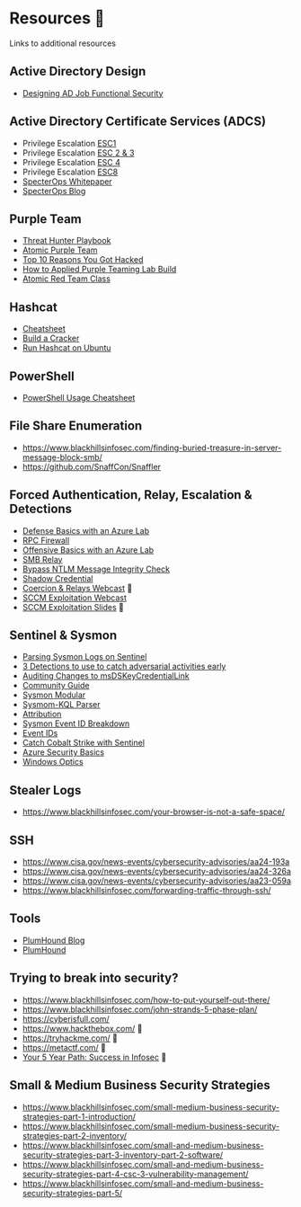 # Resources &#128210; 
Links to additional resources 


## Active Directory Design
* [Designing AD Job Functional Security](https://www.antisyphontraining.com/designing-ad-job-functional-security-antidote/)
  
## Active Directory Certificate Services (ADCS)
* Privilege Escalation [ESC1](https://www.blackhillsinfosec.com/abusing-active-directory-certificate-services-part-one/)
* Privilege Escalation [ESC 2 & 3](https://www.blackhillsinfosec.com/abusing-active-directory-certificate-services-part-4/)
* Privilege Escalation [ESC 4](https://www.blackhillsinfosec.com/abusing-active-directory-certificate-services-part-2/)
* Privilege Escalation [ESC8](https://www.blackhillsinfosec.com/abusing-active-directory-certificate-services-part-3/)
* [SpecterOps Whitepaper](https://specterops.io/wp-content/uploads/sites/3/2022/06/Certified_Pre-Owned.pdf)
* [SpecterOps Blog](https://posts.specterops.io/certified-pre-owned-d95910965cd2)
  

## Purple Team
* [Threat Hunter Playbook](https://threathunterplaybook.com/)
* [Atomic Purple Team](https://github.com/DefensiveOrigins/AtomicPurpleTeam)
* [Top 10 Reasons You Got Hacked](https://www.blackhillsinfosec.com/top-ten-list-of-why-you-got-hacked-this-year-2023-2024/)
* [How to Applied Purple Teaming Lab Build](https://www.blackhillsinfosec.com/how-to-applied-purple-teaming-lab-build-on-azure-with-terraform/)
* [Atomic Red Team Class](https://www.antisyphontraining.com/course/purple-teaming-attack-emulation-reporting-and-detection-identification-with-carrie-roberts/)
  
## Hashcat 
* [Cheatsheet](https://github.com/AssumedCompromise/AC-CourseContent/blob/main/9-Others/Cheatsheets/HashcatCheatSheet.v2018.1.pdf)
* [Build a Cracker](https://www.blackhillsinfosec.com/build-password-cracker-nvidia-gtx-1080ti-gtx-1070/)
* [Run Hashcat on Ubuntu](https://www.blackhillsinfosec.com/running-hashcat-on-ubuntu-18-04-server-with-1080ti/)

## PowerShell 
* [PowerShell Usage Cheatsheet](9-Others/Cheatsheets/PowerShell-Usage.ps1)  

## File Share Enumeration
* https://www.blackhillsinfosec.com/finding-buried-treasure-in-server-message-block-smb/
* https://github.com/SnaffCon/Snaffler
  
## Forced Authentication, Relay, Escalation & Detections
* [Defense Basics with an Azure Lab](https://www.blackhillsinfosec.com/bypass-ntlm-message-integrity-check-drop-the-mic/)
* [RPC Firewall](https://zeronetworks.com/blog/stopping-lateral-movement-via-the-rpc-firewall)
* [Offensive Basics with an Azure Lab](https://www.blackhillsinfosec.com/impacket-offense-basics-with-an-azure-lab/)
* [SMB Relay](https://www.blackhillsinfosec.com/an-smb-relay-race-how-to-exploit-llmnr-and-smb-message-signing-for-fun-and-profit/)
* [Bypass NTLM Message Integrity Check](https://www.blackhillsinfosec.com/bypass-ntlm-message-integrity-check-drop-the-mic/)
* [Shadow Credential](https://posts.specterops.io/shadow-credentials-abusing-key-trust-account-mapping-for-takeover-8ee1a53566ab)
* [Coercion & Relays Webcast](https://www.blackhillsinfosec.com/webcast-coercions-and-relays-the-first-cred-is-the-deepest-w-gabriel-prudhomme/) &#x1F3A6;
* [SCCM Exploitation Webcast](https://www.youtube.com/live/W9PC9erm_pI?si=CQBm226l-UxbXM_B)
* [SCCM Exploitation Slides](https://www.blackhillsinfosec.com/wp-content/uploads/2023/08/SLIDES_SCCM-Exploitation-The-First-Cred-Is-The-Deepest-II-Gabriel-Prudhomme-BHIS.pdf) &#x1F3A6;

## Sentinel & Sysmon
* [Parsing Sysmon Logs on Sentinel](https://www.blackhillsinfosec.com/parsing-sysmon-logs-on-microsoft-sentinel/)
* [3 Detections to use to catch adversarial activities early](https://www.blackhillsinfosec.com/one-active-directory-account-can-be-your-best-early-warning/)
* [Auditing Changes to msDSKeyCredentialLink](https://www.blackhillsinfosec.com/enable-auditing-of-changes-to-msds-keycredentiallink/)
* [Community Guide](https://github.com/AssumedCompromise/AC-CourseContent/blob/main/README.md?plain=1#L252)
* [Sysmon Modular](https://github.com/olafhartong/sysmon-modular)  
* [Sysmom-KQL Parser](https://github.com/AssumedCompromise/AC-CourseContent/blob/main/9-Others/Sysmon-KQL-Parser.md)
* [Attribution](https://www.blackhillsinfosec.com/category/author/jordan-drysdale/page/2/)
* [Sysmon Event ID Breakdown](https://www.blackhillsinfosec.com/a-sysmon-event-id-breakdown/)
* [Event IDs](https://github.com/AssumedCompromise/AC-CourseContent/blob/main/9-Others/Cheatsheets/EventIDs.md)
* [Catch Cobalt Strike with Sentinel](https://www.blackhillsinfosec.com/azure-sentinel-quick-deploy-with-cyb3rward0gs-sentinel-to-go-lets-catch-cobalt-strike/)
* [Azure Security Basics](https://www.blackhillsinfosec.com/azure-security-basics-log-analytics-security-center-and-sentinel/)
* [Windows Optics](https://www.blackhillsinfosec.com/how-to-deploy-windows-optics-commands-downloads-instructions-and-screenshots/)


## Stealer Logs 
* https://www.blackhillsinfosec.com/your-browser-is-not-a-safe-space/

## SSH 
* https://www.cisa.gov/news-events/cybersecurity-advisories/aa24-193a
* https://www.cisa.gov/news-events/cybersecurity-advisories/aa24-326a
* https://www.cisa.gov/news-events/cybersecurity-advisories/aa23-059a
* https://www.blackhillsinfosec.com/forwarding-traffic-through-ssh/

## Tools 
* [PlumHound Blog](https://www.blackhillsinfosec.com/plumhound-reporting-engine-for-bloodhoundad/)
* [PlumHound](https://github.com/PlumHound/PlumHound)

## Trying to break into security?
* https://www.blackhillsinfosec.com/how-to-put-yourself-out-there/
* https://www.blackhillsinfosec.com/john-strands-5-phase-plan/
* https://cyberisfull.com/
* https://www.hackthebox.com/ &#x1F97C;
* https://tryhackme.com/ &#x1F97C;
* https://metactf.com/ &#x1F97C;
* [Your 5 Year Path: Success in Infosec](https://youtu.be/Uv-AfK7PkxU?si=LdKV_E-kVxZy5F4y) &#x1F3A6;

## Small & Medium Business Security Strategies
* https://www.blackhillsinfosec.com/small-medium-business-security-strategies-part-1-introduction/
* https://www.blackhillsinfosec.com/small-medium-business-security-strategies-part-2-inventory/
* https://www.blackhillsinfosec.com/small-and-medium-business-security-strategies-part-3-inventory-part-2-software/
* https://www.blackhillsinfosec.com/small-and-medium-business-security-strategies-part-4-csc-3-vulnerability-management/
* https://www.blackhillsinfosec.com/small-and-medium-business-security-strategies-part-5/

